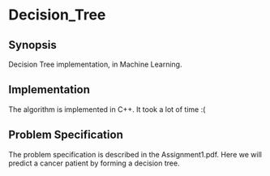 # Decision_Tree

## Synopsis
Decision Tree implementation, in Machine Learning.

## Implementation
The algorithm is implemented in C++. It took a lot of time :(

## Problem Specification
The problem specification is described in the Assignment1.pdf. Here we will predict a cancer patient by forming a decision tree.
